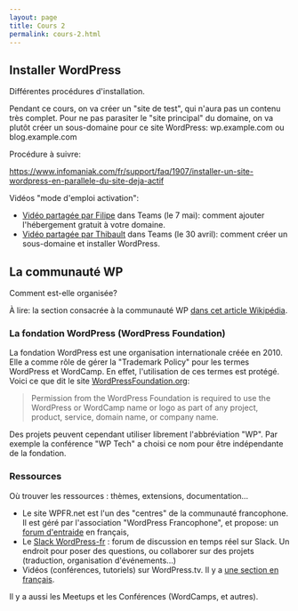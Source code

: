 ```yaml
---
layout: page
title: Cours 2
permalink: cours-2.html
---
```


## Installer WordPress

Différentes procédures d'installation.

Pendant ce cours, on va créer un "site de test", qui n'aura pas un contenu très complet. Pour ne pas parasiter le "site principal" du domaine, on va plutôt créer un sous-domaine pour ce site WordPress: wp.example.com ou blog.example.com

Procédure à suivre:

https://www.infomaniak.com/fr/support/faq/1907/installer-un-site-wordpress-en-parallele-du-site-deja-actif

Vidéos "mode d'emploi activation": 

- [Vidéo partagée par Filipe](https://eduvaud.sharepoint.com/sites/msteams_25c8b2/Documents%20partages/Programmation%20-%20M.%20Schmalstieg/activation_hebergement.mov) dans Teams (le 7 mai): comment ajouter l'hébergement gratuit à votre domaine.
- [Vidéo partagée par Thibault](https://eduvaud.sharepoint.com/sites/msteams_25c8b2/Documents%20partages/Programmation%20-%20M.%20Schmalstieg/installation-sous-domaine-infomaniak.mov) dans Teams (le 30 avril): comment créer un sous-domaine et installer WordPress.


## La communauté WP

Comment est-elle organisée?

À lire: la section consacrée à la communauté WP [dans cet article Wikipédia](https://fr.wikipedia.org/wiki/WordPress#Communaut%C3%A9_WordPress).

### La fondation WordPress (WordPress Foundation)

La fondation WordPress est une organisation internationale créée en 2010. Elle a comme rôle de gérer la "Trademark Policy" pour les termes WordPress et WordCamp. En effet, l'utilisation de ces termes est protégé. Voici ce que dit le site [WordPressFoundation.org](https://wordpressfoundation.org/trademark-policy/):

> Permission from the WordPress Foundation is required to use the WordPress or WordCamp name or logo as part of any project, product, service, domain name, or company name.

Des projets peuvent cependant utiliser librement l'abbréviation "WP". Par exemple la conférence "WP Tech" a choisi ce nom pour être indépendante de la fondation.

### Ressources

Où trouver les ressources : thèmes, extensions, documentation...

- Le site WPFR.net est l'un des "centres" de la communauté francophone. Il est géré par l'association "WordPress Francophone", et propose: un [forum d'entraide](https://wpfr.net/support/) en français, 
- Le [Slack WordPress-fr](https://wordpressfr.slack.com/) : forum de discussion en temps réel sur Slack. Un endroit pour poser des questions, ou collaborer sur des projets (traduction, organisation d'événements...)
- Vidéos (conférences, tutoriels) sur WordPress.tv. Il y a [une section en français](https://wordpress.tv/language/frenchfrancais/).

Il y a aussi les Meetups et les Conférences (WordCamps, et autres).